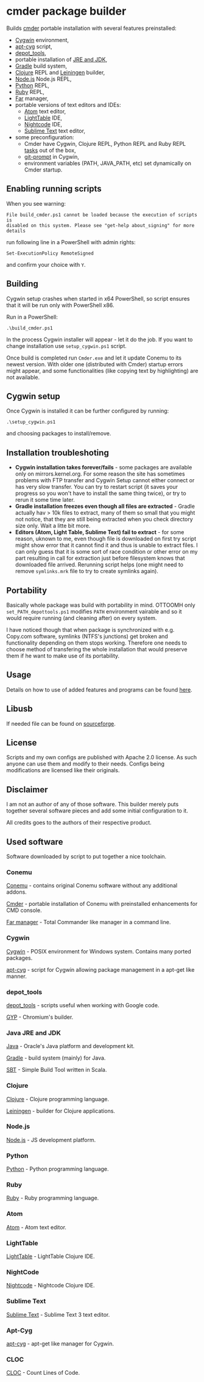 cmder package builder
===

Builds [cmder](http://bliker.github.io/cmder/) portable installation with
several features preinstalled:

 * [Cygwin](https://cygwin.com/) environment,
 * [apt-cyg](https://code.google.com/p/apt-cyg/) script,
 * [depot_tools](http://www.chromium.org/developers/how-tos/depottools),
 * portable installation of [JRE and JDK](http://www.oracle.com/technetwork/java/javase/downloads/index.html),
 * [Gradle](http://www.gradle.org/downloads) build system,
 * [Clojure](http://clojure.org/) REPL and [Leiningen](http://leiningen.org/)
   builder,
 * [Node.js](http://nodejs.org/) Node.js REPL,
 * [Python](https://www.python.org/) REPL,
 * [Ruby](https://www.ruby-lang.org/) REPL,
 * [Far](http://www.farmanager.com/) manager,
 * portable versions of text editors and IDEs:
   * [Atom](https://atom.io/) text editor,
   * [LightTable](http://www.lighttable.com/) IDE,
   * [Nightcode](nightcode.info) IDE,
   * [Sublime Text](http://www.sublimetext.com/3) text editor,
 * some preconfiguration:
   * Cmder have Cygwin, Clojure REPL, Python REPL and Ruby REPL
     [tasks](https://code.google.com/p/conemu-maximus5/wiki/SettingsTasks)
     out of the box,
   * [git-prompt](https://github.com/git/git/blob/master/contrib/completion/git-prompt.sh)
     in Cygwin,
   * environment variables (PATH, JAVA_PATH, etc) set dynamically on Cmder
     startup.

Enabling running scripts
---

When you see warning:

    File build_cmder.ps1 cannot be loaded because the execution of scripts is
    disabled on this system. Please see "get-help about_signing" for more
    details

run following line in a PowerShell with admin rights:

    Set-ExecutionPolicy RemoteSigned

and confirm your choice with `Y`.

Building
---

Cygwin setup crashes when started in x64 PowerShell, so script ensures that it
will be run only with PowerShell x86.

Run in a PowerShell:

    .\build_cmder.ps1

In the process Cygwin installer will appear - let it do the job. If you want to
change installation use `setup_cygwin.ps1` script.

Once build is completed run `Cmder.exe` and let it update Conemu to its newest
version. With older one (distributed with Cmder) startup errors might appear,
and some functionalities (like copying text by highlighting) are not available.

Cygwin setup
---

Once Cygwin is installed it can be further configured by running:

    .\setup_cygwin.ps1

and choosing packages to install/remove.

Installation troubleshoting
---

 * **Cygwin installation takes forever/fails** - some packages are available
   only on mirrors.kernel.org. For some reason the site has sometimes problems
   with FTP transfer and Cygwin Setup cannot either connect or has very slow
   transfer. You can try to restart script (it saves your progress so you won't
   have to install the same thing twice), or try to rerun it some time later.
 * **Gradle installation freezes even though all files are extracted** - Gradle
   actually hav > 10k files to extract, many of them so small that you might not
   notice, that they are still being extracted when you check directory size
   only. Wait a litte bit more.
 * **Editors (Atom, Light Table, Sublime Text) fail to extract** - for some
   reason, uknown to me, even though file is downloaded on first try script
   might show error that it cannot find it and thus is unable to extract files.
   I can only guess that it is some sort of race condition or other error on my
   part resulting in call for extraction just before filesystem knows that
   downloaded file arrived. Rerunning script helps (one might need to remove
   `symlinks.mrk` file to try to create symlinks again).

Portability
---

Basically whole package was build with portability in mind. OTTOOMH only
`set_PATH_depottools.ps1` modifies `PATH` environment vairable and so it would
require running (and cleaning after) on every system.

I have noticed though that when package is synchronized with e.g. Copy.com
software, symlinks (NTFS's junctions) get broken and functionality depending on
them stops working. Therefore one needs to choose method of transfering the
whole installation that would preserve them if he want to make use of its
portability.

Usage
---

Details on how to use of added features and programs can be found
[here](USAGE.md).

Libusb
---

If needed file can be found on
[sourceforge](http://sourceforge.net/projects/libusb-win32/files/latest/download).

License
---

Scripts and my own configs are published with Apache 2.0 license. As such anyone
can use them and modify to their needs. Configs being modifications are licensed
like their originals.

Disclaimer
---

I am not an author of any of those software. This builder merely puts together
several software pieces and add some initial configuration to it.

All credits goes to the authors of their respective product.

Used software
---

Software downloaded by script to put together a nice toolchain.

### Conemu

[Conemu](https://code.google.com/p/conemu-maximus5/) - contains original Conemu
software without any additional addons.

[Cmder](http://bliker.github.io/cmder/) - portable installation of
Conemu with preinstalled enhancements for CMD console.

[Far manager](http://www.farmanager.com/) - Total Commander like manager in
a command line.

### Cygwin

[Cygwin](https://cygwin.com/) - POSIX environment for Windows system. Contains
many ported packages.

[apt-cyg](https://code.google.com/p/apt-cyg/) - script for Cygwin allowing
package management in a apt-get like manner.

### depot_tools

[depot_tools](http://www.chromium.org/developers/how-tos/depottools) - scripts
useful when working with Google code.

[GYP](https://code.google.com/p/gyp/) - Chromium's builder.

### Java JRE and JDK

[Java](http://www.oracle.com/technetwork/java/javase/downloads/index.html) -
Oracle's Java platform and development kit.

[Gradle](http://www.gradle.org/downloads) - build system (mainly) for Java.

[SBT](http://www.scala-sbt.org/) - Simple Build Tool written in Scala.

### Clojure

[Clojure](http://clojure.org/) - Clojure programming language.

[Leiningen](http://leiningen.org/) - builder for Clojure applications.

### Node.js

[Node.js](http://nodejs.org/) - JS development platform.

### Python

[Python](https://www.python.org/) - Python programming language.

### Ruby

[Ruby](https://www.ruby-lang.org/) - Ruby programming language.

### Atom

[Atom](https://atom.io/) - Atom text editor.

### LightTable

[LightTable](http://www.lighttable.com/) - LightTable Clojure IDE.

### NightCode

[Nightcode](nightcode.info) - Nightcode Clojure IDE.

### Sublime Text

[Sublime Text](http://www.sublimetext.com/3) - Sublime Text 3 text editor.

### Apt-Cyg

[apt-cyg](https://github.com/transcode-open/apt-cyg) - apt-get like manager for
Cygwin.

### CLOC

[CLOC](http://cloc.sourceforge.net/) - Count Lines of Code.
